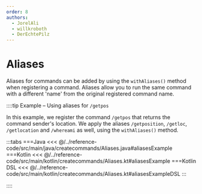 ```yaml
---
order: 8
authors:
  - JorelAli
  - willkroboth
  - DerEchtePilz
---
```


# Aliases

Aliases for commands can be added by using the `withAliases()` method when registering a command. Aliases allow you to run the same command with a different 'name' from the original registered command name.

::::tip Example – Using aliases for `/getpos`

In this example, we register the command `/getpos` that returns the command sender's location. We apply the aliases `/getposition`, `/getloc`, `/getlocation` and `/whereami` as well, using the `withAliases()` method.

:::tabs
===Java
<<< @/../reference-code/src/main/java/createcommands/Aliases.java#aliasesExample
===Kotlin
<<< @/../reference-code/src/main/kotlin/createcommands/Aliases.kt#aliasesExample
===Kotlin DSL
<<< @/../reference-code/src/main/kotlin/createcommands/Aliases.kt#aliasesExampleDSL
:::

::::